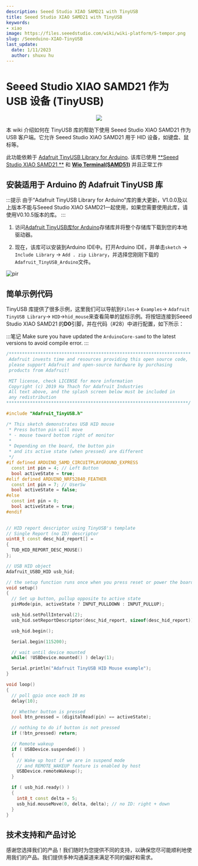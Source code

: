 ```yaml
---
description: Seeed Studio XIAO SAMD21 with TinyUSB
title: Seeed Studio XIAO SAMD21 with TinyUSB
keywords:
- xiao
image: https://files.seeedstudio.com/wiki/wiki-platform/S-tempor.png
slug: /Seeeduino-XIAO-TinyUSB
last_update:
  date: 1/11/2023
  author: shuxu hu
---
```

# Seeed Studio XIAO SAMD21 作为 USB 设备 (TinyUSB)

<div align="center"><img src="https://files.seeedstudio.com/wiki/Seeeduino-XIAO-TinyUSB/XIAO-USB.png" /></div>

本 wiki 介绍如何在 TinyUSB 库的帮助下使用 Seeed Studio XIAO SAMD21 作为 USB 客户端。它允许 Seeed Studio XIAO SAMD21 用于 HID 设备，如键盘、鼠标等。

此功能依赖于 [Adafruit TinyUSB Library for Arduino](https://github.com/adafruit/Adafruit_TinyUSB_Arduino). 该库已使用 [**Seeed Studio XIAO SAMD21 **](https://www.seeedstudio.com/Seeeduino-XIAO-Arduino-Microcontroller-SAMD21-Cortex-M0+-p-4426.html) 和 [**Wio Terminal(SAMD51)**](https://www.seeedstudio.com/Wio-Terminal-p-4509.html) 并且正常工作

## 安装适用于 Arduino 的 Adafruit TinyUSB 库

:::提示
 由于“Adafruit TinyUSB Library for Arduino”库的重大更新，V1.0.0及以上版本不能与Seeed Studio XIAO SAMD21一起使用，如果您需要使用此库，请使用V0.10.5版本的库。
:::

1. 访问[Adafruit TinyUSB库for Arduino](https://github.com/adafruit/Adafruit_TinyUSB_Arduino)存储库并将整个存储库下载到您的本地驱动器。 

2. 现在，该库可以安装到Arduino IDE中。打开Arduino IDE，并单击`sketch` -> `Include Library` -> `Add . zip Library`，并选择您刚刚下载的`Adafruit_TinyUSB_Arduino`文件。

<!-- ![InstallLibrary](https://files.seeedstudio.com/wiki/Wio-Terminal/img/Xnip2019-11-21_15-50-13.jpg) -->
  <p style={{textAlign: 'center'}}><img src="https://files.seeedstudio.com/wiki/Wio-Terminal/img/Xnip2019-11-21_15-50-13.jpg" alt="pir" width={600} height="auto" /></p>

## 简单示例代码

TinyUSB 库提供了很多示例，这里我们可以导航到`Files`-> `Examples`-> `Adafruit TinyUSB Library`-> `HID`->`hid_mouse`来查看简单的鼠标示例。将按钮连接到Seeed Studio XIAO SAMD21 的**D0**引脚，并在代码（#28）中进行配置，如下所示：

:::笔记
      Make sure you have updated the `ArduinoCore-samd` to the latest versions to avoid compile error.
:::

```cpp
/*********************************************************************
 Adafruit invests time and resources providing this open source code,
 please support Adafruit and open-source hardware by purchasing
 products from Adafruit!

 MIT license, check LICENSE for more information
 Copyright (c) 2019 Ha Thach for Adafruit Industries
 All text above, and the splash screen below must be included in
 any redistribution
*********************************************************************/

#include "Adafruit_TinyUSB.h"

/* This sketch demonstrates USB HID mouse
 * Press button pin will move
 * - mouse toward bottom right of monitor
 * 
 * Depending on the board, the button pin
 * and its active state (when pressed) are different
 */
#if defined ARDUINO_SAMD_CIRCUITPLAYGROUND_EXPRESS
  const int pin = 4; // Left Button
  bool activeState = true;
#elif defined ARDUINO_NRF52840_FEATHER
  const int pin = 7; // UserSw
  bool activeState = false;
#else
  const int pin = 0;
  bool activeState = true;
#endif
  

// HID report descriptor using TinyUSB's template
// Single Report (no ID) descriptor
uint8_t const desc_hid_report[] =
{
  TUD_HID_REPORT_DESC_MOUSE()
};

// USB HID object
Adafruit_USBD_HID usb_hid;

// the setup function runs once when you press reset or power the board
void setup()
{
  // Set up button, pullup opposite to active state
  pinMode(pin, activeState ? INPUT_PULLDOWN : INPUT_PULLUP);

  usb_hid.setPollInterval(2);
  usb_hid.setReportDescriptor(desc_hid_report, sizeof(desc_hid_report));

  usb_hid.begin();

  Serial.begin(115200);

  // wait until device mounted
  while( !USBDevice.mounted() ) delay(1);

  Serial.println("Adafruit TinyUSB HID Mouse example");
}

void loop()
{
  // poll gpio once each 10 ms
  delay(10);

  // Whether button is pressed
  bool btn_pressed = (digitalRead(pin) == activeState);

  // nothing to do if button is not pressed
  if (!btn_pressed) return;

  // Remote wakeup
  if ( USBDevice.suspended() )
  {
    // Wake up host if we are in suspend mode
    // and REMOTE_WAKEUP feature is enabled by host
    USBDevice.remoteWakeup();
  }

  if ( usb_hid.ready() )
  {
    int8_t const delta = 5;
    usb_hid.mouseMove(0, delta, delta); // no ID: right + down
  }
}
```

## 技术支持和产品讨论

感谢您选择我们的产品！我们随时为您提供不同的支持，以确保您尽可能顺利地使用我们的产品。我们提供多种沟通渠道来满足不同的偏好和需求。

<div class="button_tech_support_container">
<a href="https://forum.seeedstudio.com/" class="button_forum"></a> 
<a href="https://www.seeedstudio.com/contacts" class="button_email"></a>
</div>

<div class="button_tech_support_container">
<a href="https://discord.gg/eWkprNDMU7" class="button_discord"></a> 
<a href="https://github.com/Seeed-Studio/wiki-documents/discussions/69" class="button_discussion"></a>
</div>
